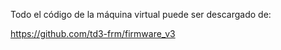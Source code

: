 
Todo el código de la máquina virtual puede ser descargado de:

https://github.com/td3-frm/firmware_v3
